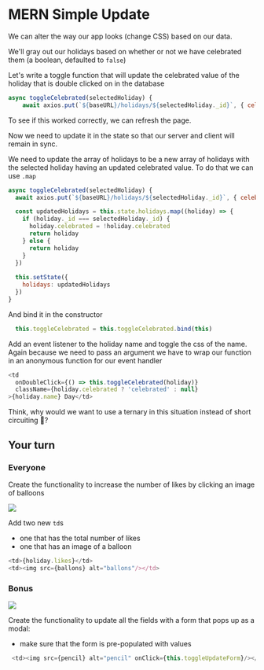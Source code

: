 # MERN Simple Update

We can alter the way our app looks (change CSS) based on our data.

We'll gray out our holidays based on whether or not we have celebrated them (a boolean, defaulted to `false`)

Let's write a toggle function that will update the celebrated value of the holiday that is double clicked on in the database

```js
async toggleCelebrated(selectedHoliday) {
    await axios.put(`${baseURL}/holidays/${selectedHoliday._id}`, { celebrated: !selectedHoliday.celebrated })
```

To see if this worked correctly, we can refresh the page.

Now we need to update it in the state so that our server and client will remain in sync.

We need to update the array of holidays to be a new array of holidays with the selected holiday having an updated celebrated value. To do that we can use `.map`

```js
async toggleCelebrated(selectedHoliday) {
  await axios.put(`${baseURL}/holidays/${selectedHoliday._id}`, { celebrated: !selectedHoliday.celebrated })

  const updatedHolidays = this.state.holidays.map((holiday) => {
    if (holiday._id === selectedHoliday._id) {
      holiday.celebrated = !holiday.celebrated
      return holiday
    } else {
      return holiday
    }
  })
  
  this.setState({
    holidays: updatedHolidays
  })
}
```

And bind it in the constructor

```js
  this.toggleCelebrated = this.toggleCelebrated.bind(this)
```

Add an event listener to the holiday name and toggle the css of the name. Again because we need to pass an argument we have to wrap our function in an anonymous function for our event handler

```js
<td
  onDoubleClick={() => this.toggleCelebrated(holiday)}
  className={holiday.celebrated ? 'celebrated' : null}
>{holiday.name} Day</td>
```

Think, why would we want to use a ternary in this situation instead of short circuiting 🧐?

## Your turn

### Everyone

Create the functionality to increase the number of likes by clicking an image of balloons

![](https://i.imgur.com/1zHLPTM.png)

Add two new `td`s
- one that has the total number of likes
- one that has an image of a balloon

```js
<td>{holiday.likes}</td>
<td><img src={ballons} alt="ballons"/></td>
```
### Bonus

![](https://i.imgur.com/ytiCTRS.png)

Create the functionality to update all the fields with a form that pops up as a modal:

- make sure that the form is pre-populated with values

```js
 <td><img src={pencil} alt="pencil" onClick={this.toggleUpdateForm}/></td>
```
